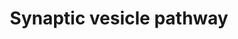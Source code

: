 ---
annotations:
- id: PW:0001072
  type: Pathway Ontology
  value: synaptic vesicle cycle pathway
authors:
- Mkutmon
- MaintBot
- Eweitz
description: 'Pathway depicting synaptic transmission of neurotransmitters from the
  presynaptic nerve terminal to the synaptic cleft upon depolarization. Synaptotagmin
  mediated transport along the nerve cell cytoskeleton indicates the initial step
  of this process. Originally created by Joanna S. Fong and Nathan Salomonis in the
  Bruce Conklin laboratory 5/12/2000 for use in GenMAPP. Genes associated with neurotransmitter
  reuptake from the synaptic left were obtained from the Gene Ontology term GO:0001504.
  For additional information see: http://en.wikipedia.org/wiki/Synaptic_vesicle'
last-edited: 2021-05-21
organisms:
- Bos taurus
redirect_from:
- /index.php/Pathway:WP3224
- /instance/WP3224
- /instance/WP3224_rr117618
revision: r117618
schema-jsonld:
- '@context': https://schema.org/
  '@id': https://wikipathways.github.io/pathways/WP3224.html
  '@type': Dataset
  creator:
    '@type': Organization
    name: WikiPathways
  description: 'Pathway depicting synaptic transmission of neurotransmitters from
    the presynaptic nerve terminal to the synaptic cleft upon depolarization. Synaptotagmin
    mediated transport along the nerve cell cytoskeleton indicates the initial step
    of this process. Originally created by Joanna S. Fong and Nathan Salomonis in
    the Bruce Conklin laboratory 5/12/2000 for use in GenMAPP. Genes associated with
    neurotransmitter reuptake from the synaptic left were obtained from the Gene Ontology
    term GO:0001504. For additional information see: http://en.wikipedia.org/wiki/Synaptic_vesicle'
  keywords:
  - AP2A1
  - AP2A2
  - AP2B1
  - AP2M1
  - AP2S1
  - ATP1A2
  - CACNA1A
  - CACNA1B
  - CLN8
  - CLTA
  - CLTC
  - CPLX2
  - CPLX3
  - DNM1
  - DNM1L
  - DNM2
  - DNM3
  - Dopamine
  - L-Glutamine
  - NAPA
  - NSF
  - PARK7
  - RAB3A
  - RIMS1
  - SLC17A6
  - SLC17A7
  - SLC17A8
  - SLC18A1
  - SLC18A2
  - SLC18A3
  - SLC1A3
  - SLC22A3
  - SLC25A4
  - SLC32A1
  - SLC38A1
  - SLC6A4
  - SNAP25
  - STX1A
  - STX1B
  - STX2
  - STX3
  - STXBP1
  - SYN1
  - SYN2
  - SYN3
  - SYP
  - SYT1
  - Serotonin
  - UNC13A
  - UNC13B
  - UNC13C
  - VAMP2
  license: CC0
  name: Synaptic vesicle pathway
seo: CreativeWork
title: Synaptic vesicle pathway
wpid: WP3224
---
